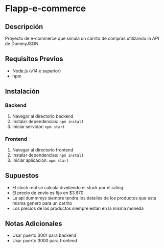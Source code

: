 # Flapp-e-commerce

## Descripción
Proyecto de e-commerce que simula un carrito de compras utilizando la API de DummyJSON.

## Requisitos Previos
- Node.js (v14 o superior)
- npm

## Instalación

### Backend
1. Navegar al directorio backend
2. Instalar dependencias: `npm install`
3. Iniciar servidor: `npm start`

### Frontend
1. Navegar al directorio frontend
2. Instalar dependencias: `npm install`
3. Iniciar aplicación: `npm start`

## Supuestos
- El stock real se calcula dividiendo el stock por el rating
- El precio de envío es fijo en $3.670
- La api dummmys siempre tendra los detalles de los productos que esta misma generó para un carrito
- Los precios de los productos siempre estan en la misma moneda


## Notas Adicionales
- Usar puerto 3001 para backend
- Usar puerto 3000 para frontend